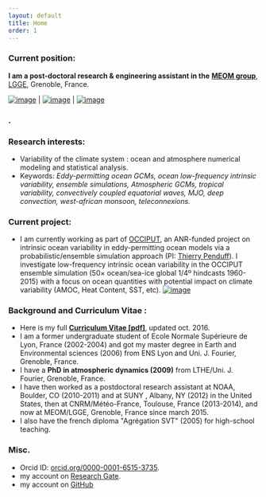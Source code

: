 ```yaml
---
layout: default
title: Home
order: 1
---
```



### Current position:
**I am a post-doctoral research & engineering assistant in the** [**MEOM group**](http://lgge.osug.fr/meom/), [LGGE](http://lgge.osug.fr/?lang=en), Grenoble, France.

[![image]({{site.baseurl}}/img/SL_3.png)](http://stephanieleroux.github.io) | [![image]({{site.baseurl}}/img/ensemble.png)](https://stephanieleroux.github.io) | [![image]({{site.baseurl}}/img/hires.png)](https://stephanieleroux.github.io)

### .

### Research interests:
  - Variability of the climate system : ocean and atmosphere numerical modeling and statistical analysis. 
  - Keywords: *Eddy-permitting ocean GCMs, ocean low-frequency intrinsic variability, ensemble simulations, Atmospheric GCMs, tropical variability, convectively coupled equatorial waves, MJO, deep convection, west-african monsoon, teleconnexions.*

### Current project:
  - I am  currently working as part of  [OCCIPUT](http://stephanieleroux.github.io/OCCIPUT), an ANR-funded project on intrinsic ocean variability in eddy-permitting ocean models via a probabilistic/ensemble simulation
approach (PI: [Thierry Penduff](http://lgge.osug.fr/personnels/Penduff_Thierry)). I investigate low-frequency intrinsic ocean variability in the OCCIPUT ensemble simulation (50× ocean/sea-ice global 1/4º hindcasts 1960-2015) with a focus on ocean quantities with potential impact on climate variability 
 (AMOC, Heat Content, SST, etc).
[![image]({{site.baseurl}}/img/occischemewebsite_hiRes.png)](http://stephanieleroux.github.io/research) 

### Background and Curriculum Vitae :
 - Here is my full  [**Curriculum Vitae [pdf]**](http://stephanieleroux.github.io/docs/CVleroux2016EN.pdf), updated oct. 2016.
  - I am a former undergraduate student of Ecole Normale Supérieure de Lyon, France (2002-2004) and got my master degree in Earth and Environmental sciences (2006) from ENS Lyon and Uni. J. Fourier, Grenoble, France.
 - I have a **PhD in atmospheric dynamics (2009)** from  LTHE/Uni. J. Fourier, Grenoble, France. 
 - I have then worked as a postdoctoral research assistant at NOAA, Boulder, CO (2010-2011) and at SUNY , Albany, NY (2012) in the United States, then at CNRM/Météo-France, Toulouse, France (2013-2014), and now at MEOM/LGGE, Grenoble, France since march 2015.
 - I also have the french diploma "Agrégation SVT" (2005) for  high-school teaching. 

### Misc.
 - Orcid ID: [orcid.org/0000-0001-6515-3735](http://orcid.org/orcid.org/0000-0001-6515-3735).
 - my account on [Research Gate](http://www.researchgate.net/profile/Stephanie_Leroux).
 - my account on [GitHub](https://github.com/stephanieleroux)
